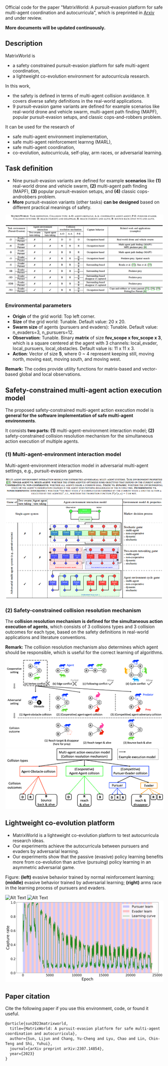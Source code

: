 
Official code for the paper 
"MatrixWorld: A pursuit-evasion platform for safe multi-agent coordination and autocurricula", 
which is preprinted in [Arxiv](https://arxiv.org/abs/2307.14854) and under review.


**More documents will be updated continuously.**


## Description

MatrixWorld is 
- a safety constrained pursuit-evasion platform for safe multi-agent coordination,
- a lightweight co-evolution environment for autocurricula research.

In this work, 
- the safety is defined in terms of multi-agent collision avoidance.
It covers diverse safety definitions in the real-world applications.
- 9 pursuit-evasion game variants are defined for example scenarios
like real-world drone and vehicle swarm,
multi-agent path finding (MAPF), 
popular pursuit-evasion setups, 
and classic cops-and-robbers problem.

It can be used for the research of
- safe multi-agent environment implementation,
- safe multi-agent reinforcement learnng (MARL),
- safe multi-agent coordination,
- co-evolution, autocurricula, self-play, arm races, or adversarial learning.


## Task definition

- Nine pursuit-evasion variants are defined for example **scenarios** like 
  **(1)** real-world drone and vehicle swarm, 
  **(2)** multi-agent path finding (MAPF), 
  **(3)** popular pursuit-evasion setups, and 
  **(4)** classic cops-androbbers problem.
- **More** pursuit-evasion variants (other tasks) **can be designed** based on different practical meanings of safety.

![Alt Text](https://github.com/LijunSun90/MatrixWorld/blob/main/docs/figures/task_definition.png)


### Environmental parameters

- **Origin** of the grid world: Top left corner.
- **Size** of the grid world: Tunable. Default value: 20 x 20.
- **Swarm size** of agents (pursuers and evaders): Tunable. Default value: n_evaders=3, n_pursuers=12.
- **Observation:** Tunable. Binary **matrix** of size **fov_scope x fov_scope x 3**, 
  which is a square centered at the agent with 3 channels: local_evader, local_pursuers, local_obstacles.
  Default value is: 11 x 11 x 3.
- **Action**: Vector of size **5**, where 0 ~ 4 represent keeping still, moving north, moving east, moving south, and moving west.

**Remark:** The codes provide utility functions for matrix-based and vector-based global and local observations.

## Safety-constrained multi-agent action execution model

The proposed safety-constrained multi-agent action execution model is **general for the software implementation of safe multi-agent environments**.

It consists **two parts: (1)** multi-agent-environment interaction model; 
**(2)** safety-constrained collision resolution mechanism for the simultaneous action execution of multiple agents.

### (1) Multi-agent-environment interaction model

Multi-agent-environment interaction model in adversarial multi-agent settings, e.g., pursuit-evasion games.

![Alt Text](https://github.com/LijunSun90/MatrixWorld/blob/main/docs/figures/multiagent_environment_interaction_models.png)

### (2) Safety-constrained collision resolution mechanism

The **collision resolution mechanism is defined for the simultaneous action execution of agents**, 
which consists of 3 collisions types and 3 collision outcomes for each type,
based on the safety definitions in real-world applications and literature conventions.

**Remark:** 
The collision resolution mechanism also determines which agent should be responsible, 
which is useful for the correct learning of algorithms.

![Alt Text](https://github.com/LijunSun90/MatrixWorld/blob/main/docs/figures/conflict_type.png)
![Alt Text](https://github.com/LijunSun90/MatrixWorld/blob/main/docs/figures/collision_mechanism.png)

## Lightweight co-evolution platform

- MatrixWorld is a lightweight co-evolution platform to test autocurricula research ideas.
- Our experiments achieve the autocurricula between pursuers and evaders by adversarial learning. 
- Our experiments show that 
  the passive (evasive) policy learning benefits more from co-evolution 
  than active (pursuing) policy learning in an asymmetric adversarial game.

Figure: **(left)** evasive behavior trained by normal reinforcement learning;
**(middle)** evasive behavior trained by adversarial learning;
**(right)** arms race in the learning process of pursuers and evaders.

![Alt Text](https://github.com/LijunSun90/MatrixWorld/blob/main/data/o_compare/video_evasion_trained_by_random_vs_adversarial.gif)
![Alt Text](https://github.com/LijunSun90/MatrixWorld/blob/main/data/o_compare/video_evasion_trained_by_adversarial_vs_adversarial.gif)
![Alt Text](https://github.com/LijunSun90/MatrixWorld/blob/main/docs/figures/capture_rate_generalist_vs_generalist.png)


## Paper citation

Cite the following paper if you use this environment, code, or found it useful.

    @article{sun2023matrixworld,
      title={MatrixWorld: A pursuit-evasion platform for safe multi-agent coordination and autocurricula},
      author={Sun, Lijun and Chang, Yu-Cheng and Lyu, Chao and Lin, Chin-Teng and Shi, Yuhui},
      journal={arXiv preprint arXiv:2307.14854},
      year={2023}
    }

